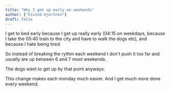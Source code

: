 ```yaml
---
title: "Why I get up early on weekends"
author: ["Eivind Hjertnes"]
draft: false
---
```


I get to bed early because I get up really early (04:15 on weekdays, because I take the 05:40 train to the city and have to walk the dogs etc), and because I hate being tired.

So instead of breaking the rythm each weekend I don't push it too far and usually are up between 6 and 7 most weekends.

The dogs want to get up by that point anyways.

This change makes each monday much easier. And I get much more done every weekend.
